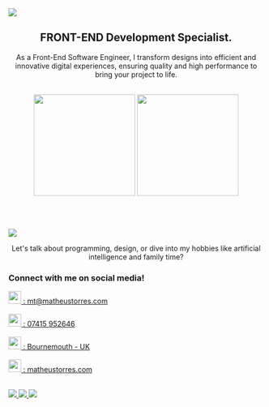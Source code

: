 <img src="https://github.com/matorrestech/matorrestech/blob/main/cover.png">

<br>

<div align="center"><h2>FRONT-END Development Specialist.</h2></div>
<p align="center">As a Front-End Software Engineer, I transform designs into efficient and innovative digital experiences, ensuring quality and high performance to bring your project to life.</p>

<br>

<div align="center">
  <div>
    <img src="https://github-readme-stats.vercel.app/api?username=matorrestech&theme=dracula" target="_blank" height="200px">
    <img src="https://github-readme-stats.vercel.app/api/top-langs/?username=matorrestech&theme=dracula" target="_blank" height="200px">
  </div>
</div>
  
<br><br>

<img src="https://github.com/matorrestech/matorrestech/blob/main/p-languages.png">

<br>

<p align="center">Let's talk about programming, design, or dive into my hobbies like artificial intelligence and family time?</p>
  <h3>Connect with me on social media!</h3>
   
<a href="mailto:mt@matheustorres.com" target="_blank"><img style width="25px" src="https://github.com/matorrestech/matorrestech/blob/main/email.svg"> : mt@matheustorres.com</a><br><br>
<a href="https://wa.me/4407415952646" target="_blank"><img style width="25px" src="https://github.com/matorrestech/matorrestech/blob/main/mobile.svg"> : 07415 952646</a><br><br>
<a href="https://www.google.com/maps/place/Bournemouth/@50.7540041,-1.8597388,12z/data=!3m1!4b1!4m6!3m5!1s0x487398a0b1a067fd:0x3b2ee0156ba92c94!8m2!3d50.7220101!4d-1.8667169!16zL20vMDE2MWpq?entry=ttu" target="_blank"><img style width="25px" src="https://github.com/matorrestech/matorrestech/blob/main/location.svg"> : Bournemouth - UK<br><br>
<a href="http://matheustorres.com"><img style width="25px" src="https://github.com/matorrestech/matorrestech/blob/main/globe.svg" target="_blank"> : matheustorres.com</a><br>


<br>

<div gap="20px">
  <a href="https://www.instagram.com/matorrestech" target="_blank"><img src="https://github.com/matorrestech/matorrestech/blob/main/instagram.png"> </a>
  <a href="https://www.linkedin.com/in/matorrestech/" target="_blank"><img src="https://github.com/matorrestech/matorrestech/blob/main/linkedin.png"> </a>
  <a href="https://matheustorres.com" target="_blank"><img src="https://github.com/matorrestech/matorrestech/blob/main/globe.svg"></a>
</div>


